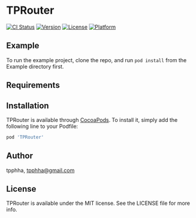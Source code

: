 # TPRouter

[![CI Status](https://img.shields.io/travis/wanhmr/TPRouter.svg?style=flat)](https://travis-ci.org/wanhmr/TPRouter)
[![Version](https://img.shields.io/cocoapods/v/TPRouter.svg?style=flat)](https://cocoapods.org/pods/TPRouter)
[![License](https://img.shields.io/cocoapods/l/TPRouter.svg?style=flat)](https://cocoapods.org/pods/TPRouter)
[![Platform](https://img.shields.io/cocoapods/p/TPRouter.svg?style=flat)](https://cocoapods.org/pods/TPRouter)

## Example

To run the example project, clone the repo, and run `pod install` from the Example directory first.

## Requirements

## Installation

TPRouter is available through [CocoaPods](https://cocoapods.org). To install
it, simply add the following line to your Podfile:

```ruby
pod 'TPRouter'
```

## Author

tpphha, tpphha@gmail.com 

## License

TPRouter is available under the MIT license. See the LICENSE file for more info.
